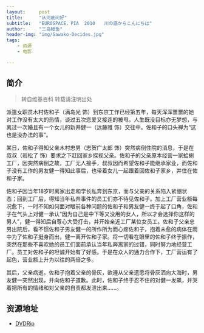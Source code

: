 ```yaml
---
layout:     post
title:      "从河底问好"
subtitle:   "EUROSPACE，PIA  2010　　川の底からこんにちは"
author:     "三岛鳗鱼"
header-img: "img/Sawako-Decides.jpg"
tags:
    - 资源
    - 电影

---
```


## 简介
>转自维基百科 转载请注明出处

派遣女职员木村佐和子（满岛光 饰）到东京工作已经第五年，每天浑浑噩噩的她对工作没有太大的热情，谈过五次恋爱又接连的被甩，人生既没目标亦无梦想，与离过一次婚且有一个女儿的新井健一（远藤雅 饰）交往中。佐和子的口头禅为“这也是没办法的事”。

某日，佐和子得知父亲木村忠男（志贺广太郎 饰）突然病倒住院的消息，于是在叔叔（岩松了 饰）要求之下赶回家乡探视父亲。佐和子的父亲原本经营一家蛤蜊工厂，因突然病倒之故，工厂无人接手，叔叔因而希望佐和子能继承家业，而佐和子没有工作的男友健一得知此事后，也带着女儿一起跟着回佐和子家乡，并住在佐和子家。

佐和子因当年18岁时离家出走和学长私奔到东京，而与父亲的关系陷入紧绷状态；回到工厂后，得知当年私奔事件的员工们亦不待见佐和子。加上工厂营业额每况愈下，一时不知如何面对眼前各种问题的佐和子和男友健一终于起了口角，佐和子在气头上对健一承认“因为自己是中下等又没用的女人，所以才会选择你这样的男人”，健一得知后自尊心大受打击，并开始亲近工厂某位女员工。佐和子父亲忠男出院后，看不惯佐和子男友健一的所作所为而心疼佐和子，抱着未愈的病体在雨中为了佐和子挺身而出，健一离开佐和子家。将一切看在眼里的佐和子终于振作，突然在那些不喜欢她的员工们面前承认当年私奔离家的过错，同时努力地经营工厂。员工对佐和子的坦诚开始有了好感。于是在众人的通力合作下，工厂营运有了起色，营业额上升为以往的两倍之多。

其后，父亲病逝。佐和子抱着父亲的骨灰，欲遵从父亲遗愿将骨灰洒向大海时，男友健一突然出现，并向佐和子道歉。此时，佐和子终于忍不住的对健一发飙，并哭着把所有的情绪和对父亲的自责都发泄出来......。

## 资源地址

* [DVDRip](http://www.xiepp.com/story/14134.html)